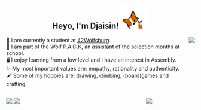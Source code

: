 <h2 align="center">Heyo, I'm Djaisin!<img src='https://github.com/Raspurrin/Raspurrin/blob/main/wave.gif' width='80"'></h2>  
<img align='right' src="https://badge42.herokuapp.com/api/stats/mialbert?cursus=42cursus" height="130"/>

  
🏫 I am currently a student at <a href="https://42wolfsburg.de/">42Wolfsburg</a>.  
🐺 I am part of the Wolf P.A.C.K, an assistant of the selection months at school.  
🖥️ I enjoy learning from a low level and I have an interest in Assembly.  
✨ My most important values are: empathy, rationality and authenticity.  
🖌️ Some of my hobbies are: drawing, climbing, (board)games and crafting.  
<h2></h2>

<img align='right' src='https://user-images.githubusercontent.com/5713670/87202985-820dcb80-c2b6-11ea-9f56-7ec461c497c3.gif' width='130"'>
<p float="left">
  <img src="https://github-readme-stats.vercel.app/api?username=Raspurrin&theme=aura&show_icons=true" height="170"/>
  <img src="https://github-readme-stats.vercel.app/api/top-langs/?username=Raspurrin&theme=aura" height="170"/> 
</p>


